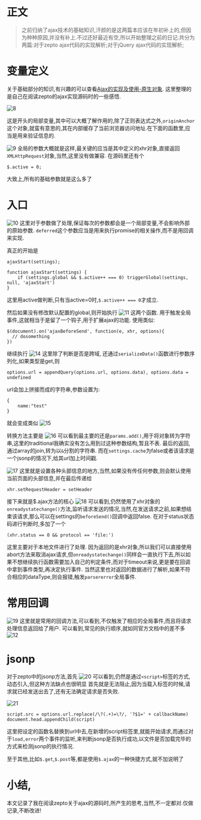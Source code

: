 # 正文

> 之前归纳了ajax技术的基础知识,汗颜的是这两篇本应该在年初补上的,但因为种种原因,并没有补上.不过还好最近有空,所以开始整理之前的日记.共分为两篇:对于zepto ajax代码的实现解析;对于jQuery ajax代码的实现解析;

# 变量定义
关于基础部分的知识,有兴趣的可以查看<a href="http://www.cnblogs.com/leomYili/p/6472327.html">Ajax的实现及使用-原生对象</a>.
这里整理的是自己在阅读zepto的ajax实现源码时的一些感悟.

![8](img/ajax8.png)

这是开头的局部变量,其中可以大概了解作用的,除了正则表达式之外,`originAnchor`这个对象,就蛮有意思的,其在内部缓存了当前浏览器访问地址.在下面的函数里,应当是用来验证信息的.

![9](img/ajax9.png)
全局的参数大概就是这样,最关键的应当是其中定义的xhr对象,直接返回`XMLHttpRequest`对象,当然,这里没有做兼容.
在源码里还有个
```
$.active = 0;
```
大致上,所有的基础参数就是这么多了

# 入口
![10](img/ajax10.png)
这里对于参数做了处理,保证每次的参数都会是一个局部变量,不会影响外部的原始参数.
`deferred`这个参数应当是用来执行promise的相关操作,而不是用回调来实现.

真正的开始是
```
ajaxStart(settings);

function ajaxStart(settings) {
    if (settings.global && $.active++ === 0) triggerGlobal(settings, null, 'ajaxStart')
}
```
这里用active做判断,只有当active=0时,`$.active++ === 0`才成立.

然后如果没有修改默认配置的global,则开始执行
![11](img/ajax11.png)
这两个函数.
用于触发全局事件,这就相当于是留了一个钩子,用于扩展ajax的功能.
使用类似:
```
$(document).on('ajaxBeforeSend', function(e, xhr, options){
  // dosomething
})
```
继续执行
![14](img/ajax14.png)
这里除了判断是否是跨域,
还通过`serializeData()`函数进行参数序列化,如果类型是get,则
```
options.url = appendQuery(options.url, options.data), options.data = undefined
```
url会加上拼接而成的字符串,参数设置为:
```
{
    name:"test"
}
```
就会变成类似
![15](img/ajax15.png)

转换方法主要是
![16](img/ajax16.png)
可以看到最主要的还是`params.add()`,用于将对象转为字符串,这里的traditional我确实没有怎么用到过这种参数结构,暂且不表.
最后的返回,通过array的join,转为以`&`分割的字符串.
而在`settings.cache`为false或者该请求是一个jsonp的情况下,给其url加上时间戳.

![17](img/ajax17.png)
这里就是设置各种头部信息的地方,当然,如果没有传任何参数,则会默认使用当前页面的头部信息,并在最后传递给
```
xhr.setRequestHeader = setHeader
```
接下来就是$.ajax方法的核心
![18](img/ajax18.png)
可以看到,仍然使用了xhr对象的`onreadystatechange()`方法,监听请求发送的情况,当然,在发送请求之前,如果想结束该请求,那么可以在settings的`beforeSend()`回调中返回false.
在对于status状态码进行判断时,多加了一个
```
(xhr.status == 0 && protocol == 'file:')
```
这里主要对于本地文件进行了处理.
因为返回的是xhr对象,所以我们可以直接使用abort方法来取消ajax请求,但`onreadystatechange()`同样会一直执行下去,所以如果不想继续执行函数需要加入自己的判定条件,而对于timeout来说,更是要在回调中拿到事件类型,再决定执行事件.
当然这里也对返回的数据进行了解析,如果不符合相应的dataType,则会报错,触发`parsererror`全局事件.

# 常用回调
![19](img/ajax19.png)
这里就是常用的回调方法,可以看到,不仅触发了相应的全局事件,而且将请求处理信息返回给了用户.
可以看到,常见的执行顺序,就如同官方文档中的差不多
![12](img/ajax12.png)

# jsonp
对于zepto中的jsonp方法,首先
![20](img/ajax20.png)
可以看到,仍然是通过`<script>`标签的方式,动态引入,但这种方法缺点也很明显
首先就是无法阻止,因为当载入标签的时候,请求就已经发送出去了,还有无法确定请求是否失败.

![21](img/ajax21.png)
```
script.src = options.url.replace(/\?(.+)=\?/, '?$1=' + callbackName)
document.head.appendChild(script)
```
这里把设定的函数名替换到url中去,在新增的script标签里,就能开始请求,而通过对于`load,error`两个事件的监听,来判断jsonp是否执行成功,以文件是否加载完毕的方式来检测jsonp的执行情况.

至于其他,比如`$.get`,`$.post`等,都是使用`$.ajax`的一种快捷方式,就不加说明了

# 小结,
本文记录了我在阅读zepto关于ajax的源码时,所产生的思考,当然,不一定都对.仅做记录,不断改进!


